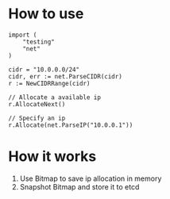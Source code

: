 # How to use
```
import (
	"testing"
	"net"
)

cidr = "10.0.0.0/24"
cidr, err := net.ParseCIDR(cidr)
r := NewCIDRRange(cidr)

// Allocate a available ip
r.AllocateNext()

// Specify an ip
r.Allocate(net.ParseIP("10.0.0.1"))
```

# How it works
1. Use Bitmap to save ip allocation in memory
2. Snapshot Bitmap and store it to etcd
